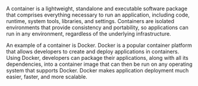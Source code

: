 A container is a lightweight, standalone and executable software package that comprises everything necessary to run an application, including code, runtime, system tools, libraries, and settings. Containers are isolated environments that provide consistency and portability, so applications can run in any environment, regardless of the underlying infrastructure.

An example of a container is Docker. Docker is a popular container platform that allows developers to create and deploy applications in containers. Using Docker, developers can package their applications, along with all its dependencies, into a container image that can then be run on any operating system that supports Docker. Docker makes application deployment much easier, faster, and more scalable.